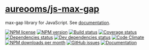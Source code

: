 [aureooms/js-max-gap](https://aureooms.github.io/js-max-gap)
==

max-gap library for JavaScript. See [documentation](https://aureooms.github.io/js-max-gap/index.html).

[![NPM license](https://img.shields.io/npm/l/@aureooms/js-max-gap.svg?style=flat)](https://raw.githubusercontent.com/aureooms/js-max-gap/master/LICENSE)
[![NPM version](https://img.shields.io/npm/v/@aureooms/js-max-gap.svg?style=flat)](https://www.npmjs.org/package/@aureooms/js-max-gap)
[![Build status](https://img.shields.io/travis/aureooms/js-max-gap.svg?style=flat)](https://travis-ci.org/aureooms/js-max-gap)
[![Coverage status](https://img.shields.io/coveralls/aureooms/js-max-gap.svg?style=flat)](https://coveralls.io/r/aureooms/js-max-gap)
[![Dependencies status](https://img.shields.io/david/aureooms/js-max-gap.svg?style=flat)](https://david-dm.org/aureooms/js-max-gap#info=dependencies)
[![Dev dependencies status](https://img.shields.io/david/dev/aureooms/js-max-gap.svg?style=flat)](https://david-dm.org/aureooms/js-max-gap#info=devDependencies)
[![Code Climate](https://img.shields.io/codeclimate/github/aureooms/js-max-gap.svg?style=flat)](https://codeclimate.com/github/aureooms/js-max-gap)
[![NPM downloads per month](https://img.shields.io/npm/dm/@aureooms/js-max-gap.svg?style=flat)](https://www.npmjs.org/package/@aureooms/js-max-gap)
[![GitHub issues](https://img.shields.io/github/issues/aureooms/js-max-gap.svg?style=flat)](https://github.com/aureooms/js-max-gap/issues)
[![Documentation](https://aureooms.github.io/js-max-gap/badge.svg)](https://aureooms.github.io/js-max-gap/source.html)

